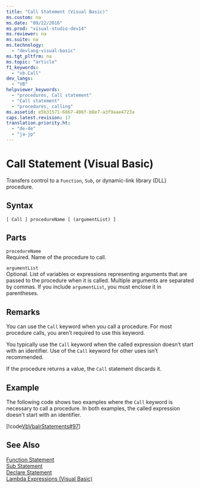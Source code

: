 ```yaml
---
title: "Call Statement (Visual Basic)"
ms.custom: na
ms.date: "09/22/2016"
ms.prod: "visual-studio-dev14"
ms.reviewer: na
ms.suite: na
ms.technology: 
  - "devlang-visual-basic"
ms.tgt_pltfrm: na
ms.topic: "article"
f1_keywords: 
  - "vb.Call"
dev_langs: 
  - "VB"
helpviewer_keywords: 
  - "procedures, Call statement"
  - "Call statement"
  - "procedures, calling"
ms.assetid: e5b31571-6867-406f-b8e7-a3f9aae4723a
caps.latest.revision: 17
translation.priority.ht: 
  - "de-de"
  - "ja-jp"
---
```

# Call Statement (Visual Basic)
Transfers control to a `Function`, `Sub`, or dynamic-link library (DLL) procedure.  
  
## Syntax  
  
```  
[ Call ] procedureName [ (argumentList) ]  
```  
  
## Parts  
 `procedureName`  
 Required. Name of the procedure to call.  
  
 `argumentList`  
 Optional. List of variables or expressions representing arguments that are passed to the procedure when it is called. Multiple arguments are separated by commas. If you include `argumentList`, you must enclose it in parentheses.  
  
## Remarks  
 You can use the `Call` keyword when you call a procedure. For most procedure calls, you aren’t required to use this  keyword.  
  
 You typically use the `Call` keyword when the called expression doesn’t start with an identifier. Use of the `Call` keyword for other uses isn’t recommended.  
  
 If the procedure returns a value, the `Call` statement discards it.  
  
## Example  
 The following code shows two examples where the `Call` keyword is necessary to call a procedure. In both examples, the called expression doesn't start with an identifier.  
  
 [!code[VbVbalrStatements#97](../vs140/codesnippet/VisualBasic/call-statement--visual-basic-_1.vb)]  
  
## See Also  
 [Function Statement](../vs140/function-statement--visual-basic-.md)   
 [Sub Statement](../vs140/sub-statement--visual-basic-.md)   
 [Declare Statement](../vs140/declare-statement.md)   
 [Lambda Expressions (Visual Basic)](../vs140/lambda-expressions--visual-basic-.md)